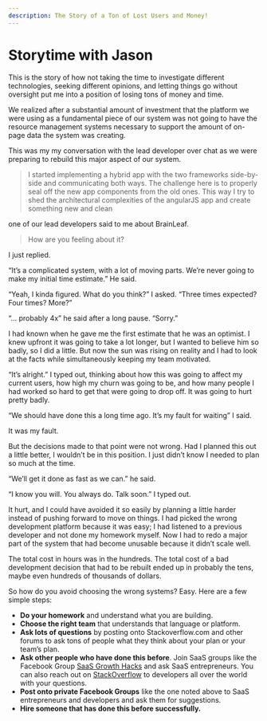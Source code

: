```yaml
---
description: The Story of a Ton of Lost Users and Money!
---
```


# Storytime with Jason

This is the story of how not taking the time to investigate different technologies, seeking different opinions, and letting things go without oversight put me into a position of losing tons of money and time.

We realized after a substantial amount of investment that the platform we were using as a fundamental piece of our system was not going to have the resource management systems necessary to support the amount of on-page data the system was creating. 

This was my my conversation with the lead developer over chat as we were preparing to rebuild this major aspect of our system.

> I started implementing a hybrid app with the two frameworks side-by-side and communicating both ways. The challenge here is to properly seal off the new app components from the old ones. This way I try to shed the architectural complexities of the angularJS app and create something new and clean

one of our lead developers said to me about BrainLeaf.

> How are you feeling about it?

 I just replied.

“It’s a complicated system, with a lot of moving parts. We’re never going to make my initial time estimate.” He said.

“Yeah, I kinda figured. What do you think?” I asked. “Three times expected? Four times? More?”

“... probably 4x” he said after a long pause. “Sorry.”

I had known when he gave me the first estimate that he was an optimist. I knew upfront it was going to take a lot longer, but I wanted to believe him so badly, so I did a little. But now the sun was rising on reality and I had to look at the facts while simultaneously keeping my team motivated.

“It’s alright.” I typed out, thinking about how this was going to affect my current users, how high my churn was going to be, and how many people I had worked so hard to get that were going to drop off. It was going to hurt pretty badly. 

“We should have done this a long time ago. It’s my fault for waiting” I said. 

It was my fault. 

But the decisions made to that point were not wrong. Had I planned this out a little better, I wouldn’t be in this position. I just didn’t know I needed to plan so much at the time.

“We’ll get it done as fast as we can.” he said.

“I know you will. You always do. Talk soon.” I typed out.

It hurt, and I could have avoided it so easily by planning a little harder instead of pushing forward to move on things. I had picked the wrong development platform because it was easy; I had listened to a previous developer and not done my homework myself. Now I had to redo a major part of the system that had become unusable because it didn’t scale well.

The total cost in hours was in the hundreds. The total cost of a bad development decision that had to be rebuilt ended up in probably the tens, maybe even hundreds of thousands of dollars. 

So how do you avoid choosing the wrong systems? Easy. Here are a few simple steps:

* **Do your homework** and understand what you are building. 
* **Choose the right team** that understands that language or platform. 
* **Ask lots of questions** by posting onto Stackoverflow.com and other forums to ask tons of people what they think about your plan or your team’s plan. 
* **Ask other people who have done this before**. Join SaaS groups like the Facebook Group [SaaS Growth Hacks](https://www.facebook.com/groups/SaaSgrowthhacking/) and ask SaaS entrepreneurs. You can also reach out on [StackOverflow](https://stackoverflow.com/) to developers all over the world with your questions. 
* **Post onto private Facebook Groups** like the one noted above to SaaS entrepreneurs and developers and ask them for suggestions. 
* **Hire someone that has done this before successfully.** 

